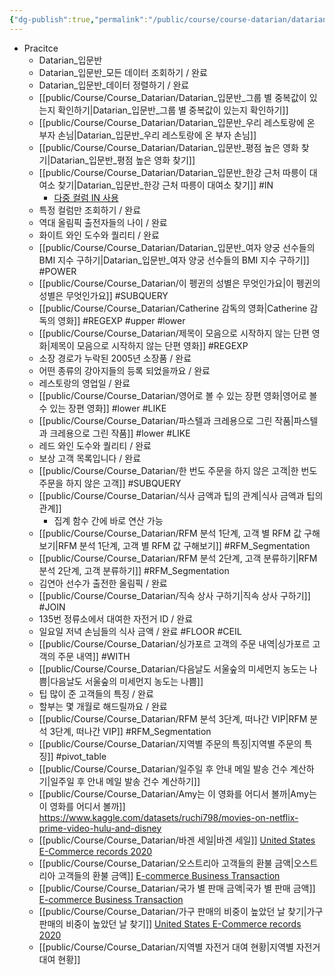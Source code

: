```yaml
---
{"dg-publish":true,"permalink":"/public/course/course-datarian/datarian-practice/","created":"2025-08-29T15:43:26.939+09:00","updated":"2025-08-29T16:08:46.824+09:00"}
---
```



- Pracitce
	- Datarian_입문반
	- Datarian_입문반_모든 데이터 조회하기 / 완료
	- Datarian_입문반_데이터 정렬하기 / 완료
	- [[public/Course/Course_Datarian/Datarian_입문반_그룹 별 중복값이 있는지 확인하기\|Datarian_입문반_그룹 별 중복값이 있는지 확인하기]]
	- [[public/Course/Course_Datarian/Datarian_입문반_우리 레스토랑에 온 부자 손님\|Datarian_입문반_우리 레스토랑에 온 부자 손님]]
	- [[public/Course/Course_Datarian/Datarian_입문반_평점 높은 영화 찾기\|Datarian_입문반_평점 높은 영화 찾기]]
	- [[public/Course/Course_Datarian/Datarian_입문반_한강 근처 따릉이 대여소 찾기\|Datarian_입문반_한강 근처 따릉이 대여소 찾기]] #IN
		- [다중 컬럼 IN 사용](https://dololak.tistory.com/812)
	- 특정 컬럼만 조회하기 / 완료 
	- 역대 올림픽 출전자들의 나이 / 완료
	- 화이트 와인 도수와 퀄리티 / 완료
	- [[public/Course/Course_Datarian/Datarian_입문반_여자 양궁 선수들의 BMI 지수 구하기\|Datarian_입문반_여자 양궁 선수들의 BMI 지수 구하기]] #POWER 
	- [[public/Course/Course_Datarian/이 펭귄의 성별은 무엇인가요\|이 펭귄의 성별은 무엇인가요]]  #SUBQUERY 
	- [[public/Course/Course_Datarian/Catherine 감독의 영화\|Catherine 감독의 영화]] #REGEXP #upper #lower 
	- [[public/Course/Course_Datarian/제목이 모음으로 시작하지 않는 단편 영화\|제목이 모음으로 시작하지 않는 단편 영화]] #REGEXP 
	- 소장 경로가 누락된 2005년 소장품 / 완료
	- 어떤 종류의 강아지들의 등록 되었을까요 / 완료 
	- 레스토랑의 영업일 / 완료
	- [[public/Course/Course_Datarian/영어로 볼 수 있는 장편 영화\|영어로 볼 수 있는 장편 영화]] #lower #LIKE 
	- [[public/Course/Course_Datarian/파스텔과 크레용으로 그린 작품\|파스텔과 크레용으로 그린 작품]] #lower #LIKE 
	- 레드 와인 도수와 퀄리티 / 완료
	- 보상 고객 목록입니다 / 완료
	- [[public/Course/Course_Datarian/한 번도 주문을 하지 않은 고객\|한 번도 주문을 하지 않은 고객]] #SUBQUERY 
	- [[public/Course/Course_Datarian/식사 금액과 팁의 관계\|식사 금액과 팁의 관계]] 
		- 집계 함수 간에 바로 연산 가능
	- [[public/Course/Course_Datarian/RFM 분석 1단계, 고객 별 RFM 값 구해보기\|RFM 분석 1단계, 고객 별 RFM 값 구해보기]] #RFM_Segmentation
	- [[public/Course/Course_Datarian/RFM 분석 2단계, 고객 분류하기\|RFM 분석 2단계, 고객 분류하기]] #RFM_Segmentation 
	- 김연아 선수가 출전한 올림픽 / 완료 
	- [[public/Course/Course_Datarian/직속 상사 구하기\|직속 상사 구하기]] #JOIN 
	- 135번 정류소에서 대여한 자전거 ID / 완료 
	- 일요일 저녁 손님들의 식사 금액 / 완료 #FLOOR #CEIL 
	- [[public/Course/Course_Datarian/싱가포르 고객의 주문 내역\|싱가포르 고객의 주문 내역]] #WITH
	- [[public/Course/Course_Datarian/다음날도 서울숲의 미세먼지 농도는 나쁨\|다음날도 서울숲의 미세먼지 농도는 나쁨]]
	- 팁 많이 준 고객들의 특징 / 완료
	- 할부는 몇 개월로 해드릴까요 / 완료
	- [[public/Course/Course_Datarian/RFM 분석 3단계, 떠나간 VIP\|RFM 분석 3단계, 떠나간 VIP]] #RFM_Segmentation 
	- [[public/Course/Course_Datarian/지역별 주문의 특징\|지역별 주문의 특징]] #pivot_table
	- [[public/Course/Course_Datarian/일주일 후 안내 메일 발송 건수 계산하기\|일주일 후 안내 메일 발송 건수 계산하기]]
	- [[public/Course/Course_Datarian/Amy는 이 영화를 어디서 볼까\|Amy는 이 영화를 어디서 볼까]] https://www.kaggle.com/datasets/ruchi798/movies-on-netflix-prime-video-hulu-and-disney
	- [[public/Course/Course_Datarian/바겐 세일\|바겐 세일]] [United States E-Commerce records 2020](https://www.kaggle.com/datasets/ammaraahmad/us-ecommerce-record-2020)
	- [[public/Course/Course_Datarian/오스트리아 고객들의 환불 금액\|오스트리아 고객들의 환불 금액]] [E-commerce Business Transaction](https://www.kaggle.com/datasets/gabrielramos87/an-online-shop-business)
	- [[public/Course/Course_Datarian/국가 별 판매 금액\|국가 별 판매 금액]]  [E-commerce Business Transaction](https://www.kaggle.com/datasets/gabrielramos87/an-online-shop-business)
	- [[public/Course/Course_Datarian/가구 판매의 비중이 높았던 날 찾기\|가구 판매의 비중이 높았던 날 찾기]] [United States E-Commerce records 2020](https://www.kaggle.com/datasets/ammaraahmad/us-ecommerce-record-2020)
	- [[public/Course/Course_Datarian/지역별 자전거 대여 현황\|지역별 자전거 대여 현황]]
